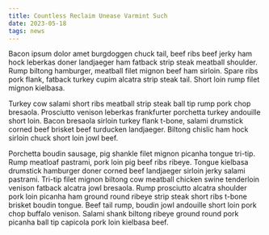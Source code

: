 ```yaml
---
title: Countless Reclaim Unease Varmint Such
date: 2023-05-18
tags: news
---
```


Bacon ipsum dolor amet burgdoggen chuck tail, beef ribs beef jerky ham hock leberkas doner landjaeger ham fatback strip steak meatball shoulder.  Rump biltong hamburger, meatball filet mignon beef ham sirloin.  Spare ribs pork flank, fatback turkey cupim alcatra strip steak tail.  Short loin rump filet mignon kielbasa.

Turkey cow salami short ribs meatball strip steak ball tip rump pork chop bresaola.  Prosciutto venison leberkas frankfurter porchetta turkey andouille short loin.  Bacon bresaola sirloin turkey flank t-bone, salami drumstick corned beef brisket beef turducken landjaeger.  Biltong chislic ham hock sirloin chuck short loin jowl beef.

Porchetta boudin sausage, pig shankle filet mignon picanha tongue tri-tip.  Rump meatloaf pastrami, pork loin pig beef ribs ribeye.  Tongue kielbasa drumstick hamburger doner corned beef landjaeger sirloin jerky salami pastrami.  Tri-tip filet mignon biltong cow meatball chicken swine tenderloin venison fatback alcatra jowl bresaola.  Rump prosciutto alcatra shoulder pork loin picanha ham ground round ribeye strip steak short ribs t-bone brisket boudin tongue.  Beef tail rump, boudin jowl andouille short loin pork chop buffalo venison.  Salami shank biltong ribeye ground round pork picanha ball tip capicola pork loin kielbasa beef.